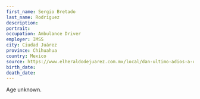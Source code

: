 ```yaml
---
first_name: Sergio Bretado
last_name: Rodríguez
description: 
portrait: 
occupation: Ambulance Driver
employer: IMSS
city: Ciudad Juárez
province: Chihuahua
country: Mexico
source: https://www.elheraldodejuarez.com.mx/local/dan-ultimo-adios-a-operador-de-ambulancia-fallecido-por-covid-19-noticias-de-ciudad-juarez-5234008.html
birth_date: 
death_date: 
---
```


Age unknown.